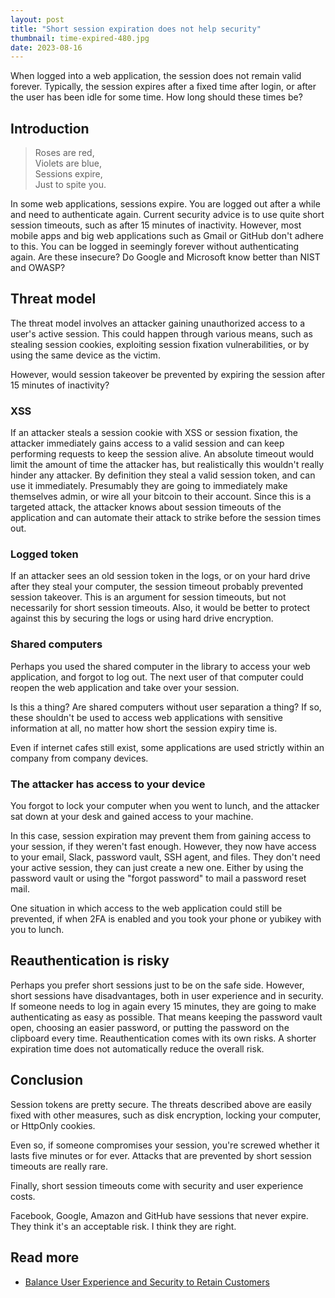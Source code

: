```yaml
---
layout: post
title: "Short session expiration does not help security"
thumbnail: time-expired-480.jpg
date: 2023-08-16
---
```


When logged into a web application, the session does not remain valid forever. Typically, the session expires after a fixed time after login, or after the user has been idle for some time. How long should these times be?

<!-- Photo source: https://commons.wikimedia.org/wiki/File:Time_Expired_(237355699).jpeg -->

## Introduction

> Roses are red, \
> Violets are blue, \
> Sessions expire, \
> Just to spite you.

In some web applications, sessions expire. You are logged out after a while and need to authenticate again. Current security advice is to use quite short session timeouts, such as after 15 minutes of inactivity. However, most mobile apps and big web applications such as Gmail or GitHub don't adhere to this. You can be logged in seemingly forever without authenticating again. Are these insecure? Do Google and Microsoft know better than NIST and OWASP?

## Threat model

The threat model involves an attacker gaining unauthorized access to a user's active session. This could happen through various means, such as stealing session cookies, exploiting session fixation vulnerabilities, or by using the same device as the victim.

However, would session takeover be prevented by expiring the session after 15 minutes of inactivity?

### XSS

If an attacker steals a session cookie with XSS or session fixation, the attacker immediately gains access to a valid session and can keep performing requests to keep the session alive. An absolute timeout would limit the amount of time the attacker has, but realistically this wouldn't really hinder any attacker. By definition they steal a valid session token, and can use it immediately. Presumably they are going to immediately make themselves admin, or wire all your bitcoin to their account. Since this is a targeted attack, the attacker knows about session timeouts of the application and can automate their attack to strike before the session times out.

### Logged token

If an attacker sees an old session token in the logs, or on your hard drive after they steal your computer, the session timeout probably prevented session takeover. This is an argument for session timeouts, but not necessarily for short session timeouts. Also, it would be better to protect against this by securing the logs or using hard drive encryption.

### Shared computers

Perhaps you used the shared computer in the library to access your web application, and forgot to log out. The next user of that computer could reopen the web application and take over your session.

Is this a thing? Are shared computers without user separation a thing? If so, these shouldn't be used to access web applications with sensitive information at all, no matter how short the session expiry time is.

Even if internet cafes still exist, some applications are used strictly within an company from company devices.

### The attacker has access to your device

You forgot to lock your computer when you went to lunch, and the attacker sat down at your desk and gained access to your machine.

In this case, session expiration may prevent them from gaining access to your session, if they weren't fast enough. However, they now have access to your email, Slack, password vault, SSH agent, and files. They don't need your active session, they can just create a new one. Either by using the password vault or using the "forgot password" to mail a password reset mail.

One situation in which access to the web application could still be prevented, if when 2FA is enabled and you took your phone or yubikey with you to lunch.

## Reauthentication is risky

Perhaps you prefer short sessions just to be on the safe side. However, short sessions have disadvantages, both in user experience and in security. If someone needs to log in again every 15 minutes, they are going to make authenticating as easy as possible. That means keeping the password vault open, choosing an easier password, or putting the password on the clipboard every time. Reauthentication comes with its own risks. A shorter expiration time does not automatically reduce the overall risk.

## Conclusion

Session tokens are pretty secure. The threats described above are easily fixed with other measures, such as disk encryption, locking your computer, or HttpOnly cookies.

Even so, if someone compromises your session, you're screwed whether it lasts five minutes or for ever. Attacks that are prevented by short session timeouts are really rare.

Finally, short session timeouts come with security and user experience costs.

Facebook, Google, Amazon and GitHub have sessions that never expire. They think it's an acceptable risk. I think they are right.

## Read more

* [Balance User Experience and Security to Retain Customers](https://auth0.com/blog/balance-user-experience-and-security-to-retain-customers/)
